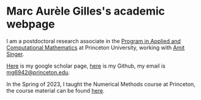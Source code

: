 # Marc Aurèle Gilles's academic webpage

I am a postdoctoral research associate in the [Program in Applied and Computational Mathematics](https://www.pacm.princeton.edu/) at Princeton University, working with [Amit Singer](http://web.math.princeton.edu/~amits/).

[Here](https://scholar.google.com/citations?user=yAeZSxQAAAAJ&hl=en) is my google scholar page, [here](https://github.com/ma-gilles/) is my Github, my email is mg6942@princeton.edu.

In the Spring of 2023, I taught the Numerical Methods course at Princeton, the course material can be found [here](mat321/mat321.md).